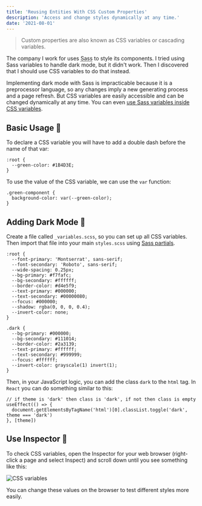 ```yaml
---
title: 'Reusing Entities With CSS Custom Properties'
description: 'Access and change styles dynamically at any time.'
date: '2021-08-01'
---
```


> Custom properties are also known as CSS variables or cascading variables.

The company I work for uses <abbr title="Syntactically Awesome Style Sheets">Sass</abbr> to style its components. I tried using Sass variables to handle dark mode, but it didn't work. Then I discovered that I should use CSS variables to do that instead.

Implementing dark mode with Sass is impracticable because it is a preprocessor language, so any changes imply a new generating process and a page refresh. But CSS variables are easily accessible and can be changed dynamically at any time. You can even [use Sass variables inside CSS variables](https://www.sass-lang.com/documentation/breaking-changes/css-vars).

## Basic Usage <span class="emoji">👷</span>

To declare a CSS variable you will have to add a double dash before the name of that var:

```css[class="line-numbers"]
:root {
  --green-color: #1B4D3E;
}
```

To use the value of the CSS variable, we can use the `var` function:

```css[class="line-numbers"]
.green-component {
  background-color: var(--green-color);
}
```

## Adding Dark Mode <span class="emoji">🧛</span>

Create a file called `_variables.scss`, so you can set up all CSS variables. Then import that file into your main `styles.scss` using [Sass partials](https://www.sass-lang.com/documentation/at-rules/use).

```css[class="line-numbers"]
:root {
  --font-primary: 'Montserrat', sans-serif;
  --font-secondary: 'Roboto', sans-serif;
  --wide-spacing: 0.25px;
  --bg-primary: #f7fafc;
  --bg-secondary: #ffffff;
  --border-color: #d4e5f9;
  --text-primary: #000000;
  --text-secondary: #00000080;
  --focus: #000000;
  --shadow: rgba(0, 0, 0, 0.4);
  --invert-color: none;
}

.dark {
  --bg-primary: #000000;
  --bg-secondary: #111014;
  --border-color: #2a3139;
  --text-primary: #ffffff;
  --text-secondary: #999999;
  --focus: #ffffff;
  --invert-color: grayscale(1) invert(1);
}
```

Then, in your JavaScript logic, you can add the class `dark` to the `html` tag. In `React` you can do something similar to this:

```javascript[class="line-numbers"]
// if theme is 'dark' then class is 'dark', if not then class is empty
useEffect(() => {
  document.getElementsByTagName('html')[0].classList.toggle('dark', theme === 'dark')
}, [theme])
```

## Use Inspector <span class="emoji">👀</span>

To check CSS variables, open the Inspector for your web browser (right-click a page and select Inspect) and scroll down until you see something like this:

![CSS variables](/images/reusing-entities-with-css-variables/root-variables.png)

You can change these values on the browser to test different styles more easily.
